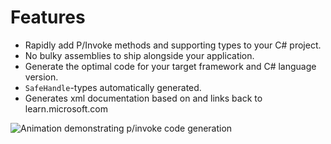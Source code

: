 # Features

* Rapidly add P/Invoke methods and supporting types to your C# project.
* No bulky assemblies to ship alongside your application.
* Generate the optimal code for your target framework and C# language version.
* `SafeHandle`-types automatically generated.
* Generates xml documentation based on and links back to learn.microsoft.com

![Animation demonstrating p/invoke code generation](../images/demo.gif)
